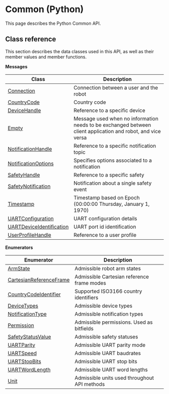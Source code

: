 # Common \(Python\)

This page describes the Python Common API.

## Class reference

This section describes the data classes used in this API, as well as their member values and member functions.

 **Messages** 

|Class|Description|
|-----|-----------|
|[Connection](../messages/Common/Connection.md#)|Connection between a user and the robot|
|[CountryCode](../messages/Common/CountryCode.md#)|Country code|
|[DeviceHandle](../messages/Common/DeviceHandle.md#)|Reference to a specific device|
|[Empty](../messages/Common/Empty.md#)|Message used when no information needs to be exchanged between client application and robot, and vice versa|
|[NotificationHandle](../messages/Common/NotificationHandle.md#)|Reference to a specific notification topic|
|[NotificationOptions](../messages/Common/NotificationOptions.md#)|Specifies options associated to a notification|
|[SafetyHandle](../messages/Common/SafetyHandle.md#)|Reference to a specific safety|
|[SafetyNotification](../messages/Common/SafetyNotification.md#)|Notification about a single safety event|
|[Timestamp](../messages/Common/Timestamp.md#)|Timestamp based on Epoch \(00:00:00 Thursday, January 1, 1970\)|
|[UARTConfiguration](../messages/Common/UARTConfiguration.md#)|UART configuration details|
|[UARTDeviceIdentification](../messages/Common/UARTDeviceIdentification.md#)|UART port id identification|
|[UserProfileHandle](../messages/Common/UserProfileHandle.md#)|Reference to a user profile|

 **Enumerators** 

|Enumerator|Description|
|----------|-----------|
|[ArmState](../enums/Common/ArmState.md#)|Admissible robot arm states|
|[CartesianReferenceFrame](../enums/Common/CartesianReferenceFrame.md#)|Admissible Cartesian reference frame modes|
|[CountryCodeIdentifier](../enums/Common/CountryCodeIdentifier.md#)|Supported ISO3166 country identifiers|
|[DeviceTypes](../enums/Common/DeviceTypes.md#)|Admissible device types|
|[NotificationType](../enums/Common/NotificationType.md#)|Admissible notification types|
|[Permission](../enums/Common/Permission.md#)|Admissible permissions. Used as bitfields|
|[SafetyStatusValue](../enums/Common/SafetyStatusValue.md#)|Admissible safety statuses|
|[UARTParity](../enums/Common/UARTParity.md#)|Admissible UART parity mode|
|[UARTSpeed](../enums/Common/UARTSpeed.md#)|Admissible UART baudrates|
|[UARTStopBits](../enums/Common/UARTStopBits.md#)|Admissible UART stop bits|
|[UARTWordLength](../enums/Common/UARTWordLength.md#)|Admissible UART word lengths|
|[Unit](../enums/Common/Unit.md#)|Admissible units used throughout API methods|

